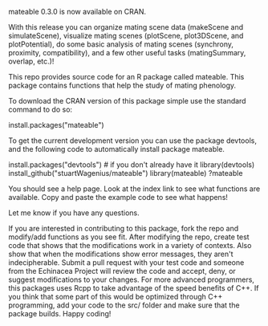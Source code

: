 mateable 0.3.0 is now available on CRAN.


With this release you can organize mating scene data
(makeScene and simulateScene), visualize mating scenes
(plotScene, plot3DScene, and plotPotential), do some
basic analysis of mating scenes (synchrony, proximity,
compatibility), and a few other useful tasks
(matingSummary, overlap, etc.)!


This repo provides source code for an R package called
mateable. This package contains functions that
help the study of mating phenology.

To download the CRAN version of this package simple use the
standard command to do so:

install.packages("mateable")

To get the current development version you can use the package devtools,
and the following code to automatically install package mateable.

install.packages("devtools") # if you don't already have it
library(devtools)
install_github("stuartWagenius/mateable")
library(mateable)
?mateable

You should see a help page. Look at the index link to see what
functions are available. Copy and paste the example code to see
what happens!

Let me know if you have any questions.

If you are interested in contributing to this package, fork
the repo and modify/add functions as you see fit. After
modifying the repo, create test code that shows that the
modifications work in a variety of contexts. Also show that when the
modifications show error messages, they aren't indecipherable. Submit a
pull request with your test code and someone from the Echinacea
Project will review the code and accept, deny, or suggest
modifications to your changes.
For more advanced programmers, this packages uses Rcpp to take
advantage of the speed benefits of C++. If you think that
some part of this would be optimized through C++ programming,
add your code to the src/ folder and make sure that the package
builds.
Happy coding!


